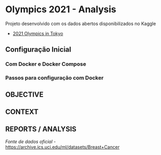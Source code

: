 # Olympics 2021 - Analysis

Projeto desenvolvido com os dados abertos disponibilizados no Kaggle

* [2021 Olympics in Tokyo](https://www.kaggle.com/datasets/arjunprasadsarkhel/2021-olympics-in-tokyo/data)

## Configuração Inicial

### Com Docker e Docker Compose

### Passos para configuração com Docker



## OBJECTIVE




## CONTEXT



## REPORTS / ANALYSIS

*Fonte de dados oficial* - https://archive.ics.uci.edu/ml/datasets/Breast+Cancer